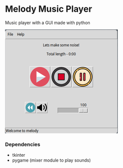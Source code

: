 # Melody Music Player
Music player with a GUI made with python

![screenshot](images/screenshot.png)

### Dependencies
 - tkinter
 - pygame (mixer module to play sounds)
